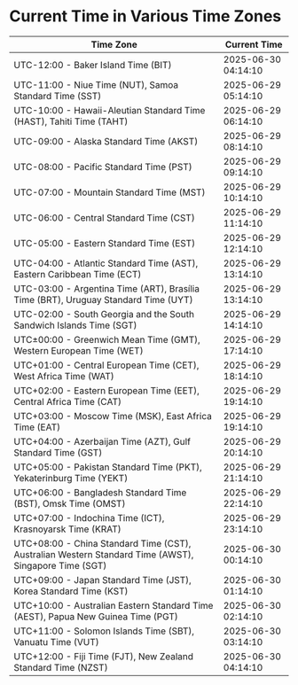 # Current Time in Various Time Zones

| Time Zone | Current Time |
|-----------|--------------|
| UTC-12:00 - Baker Island Time (BIT) | 2025-06-30 04:14:10 |
| UTC-11:00 - Niue Time (NUT), Samoa Standard Time (SST) | 2025-06-29 05:14:10 |
| UTC-10:00 - Hawaii-Aleutian Standard Time (HAST), Tahiti Time (TAHT) | 2025-06-29 06:14:10 |
| UTC-09:00 - Alaska Standard Time (AKST) | 2025-06-29 08:14:10 |
| UTC-08:00 - Pacific Standard Time (PST) | 2025-06-29 09:14:10 |
| UTC-07:00 - Mountain Standard Time (MST) | 2025-06-29 10:14:10 |
| UTC-06:00 - Central Standard Time (CST) | 2025-06-29 11:14:10 |
| UTC-05:00 - Eastern Standard Time (EST) | 2025-06-29 12:14:10 |
| UTC-04:00 - Atlantic Standard Time (AST), Eastern Caribbean Time (ECT) | 2025-06-29 13:14:10 |
| UTC-03:00 - Argentina Time (ART), Brasília Time (BRT), Uruguay Standard Time (UYT) | 2025-06-29 13:14:10 |
| UTC-02:00 - South Georgia and the South Sandwich Islands Time (SGT) | 2025-06-29 14:14:10 |
| UTC±00:00 - Greenwich Mean Time (GMT), Western European Time (WET) | 2025-06-29 17:14:10 |
| UTC+01:00 - Central European Time (CET), West Africa Time (WAT) | 2025-06-29 18:14:10 |
| UTC+02:00 - Eastern European Time (EET), Central Africa Time (CAT) | 2025-06-29 19:14:10 |
| UTC+03:00 - Moscow Time (MSK), East Africa Time (EAT) | 2025-06-29 19:14:10 |
| UTC+04:00 - Azerbaijan Time (AZT), Gulf Standard Time (GST) | 2025-06-29 20:14:10 |
| UTC+05:00 - Pakistan Standard Time (PKT), Yekaterinburg Time (YEKT) | 2025-06-29 21:14:10 |
| UTC+06:00 - Bangladesh Standard Time (BST), Omsk Time (OMST) | 2025-06-29 22:14:10 |
| UTC+07:00 - Indochina Time (ICT), Krasnoyarsk Time (KRAT) | 2025-06-29 23:14:10 |
| UTC+08:00 - China Standard Time (CST), Australian Western Standard Time (AWST), Singapore Time (SGT) | 2025-06-30 00:14:10 |
| UTC+09:00 - Japan Standard Time (JST), Korea Standard Time (KST) | 2025-06-30 01:14:10 |
| UTC+10:00 - Australian Eastern Standard Time (AEST), Papua New Guinea Time (PGT) | 2025-06-30 02:14:10 |
| UTC+11:00 - Solomon Islands Time (SBT), Vanuatu Time (VUT) | 2025-06-30 03:14:10 |
| UTC+12:00 - Fiji Time (FJT), New Zealand Standard Time (NZST) | 2025-06-30 04:14:10 |
